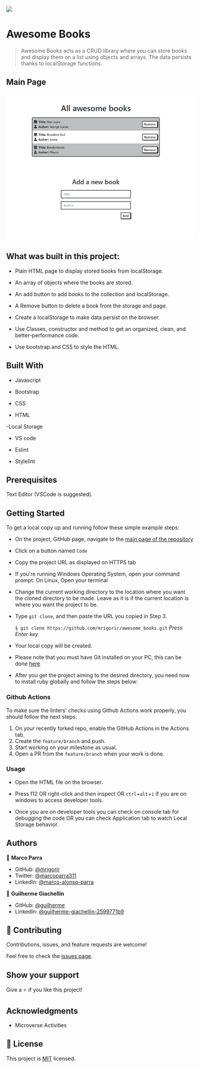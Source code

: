![](https://img.shields.io/badge/Microverse-blueviolet)

# Awesome Books

> Awesome Books acts as a CRUD library where you can store books and display them on a list using objects and arrays. The data persists thanks to localStorage functions.

## Main Page
![Screenshot Main Page](assets/images/preview3.jpg)


## What was built in this project:

- Plain HTML page to display stored books from localStorage.

- An array of objects where the books are stored.

- An add button to add books to the collection and localStorage.

- A Remove button to delete a book from the storage and page.

- Create a localStorage to make data persist on the browser.

- Use Classes, constructor and method to get an organized, clean, and better-performance code.

- Use bootstrap and CSS to style the HTML.


## Built With

- Javascript

- Bootstrap

- CSS

- HTML

-Local Storage

- VS code

- Eslint

- Stylelint



## Prerequisites

Text Editor (VSCode is suggested).


## Getting Started

To get a local copy up and running follow these simple example steps:

- On the project, GitHub page, navigate to the [main page of the repository](https://github.com/mrigorir/awesome_books/)

- Click on a button named `Code`

- Copy the project URL as displayed on HTTPS tab

- If you're running Windows Operating System, open your command prompt. On Linux, Open your terminal

- Change the current working directory to the location where you want the cloned directory to be made. Leave as it is if the current location is where you want the project to be.

- Type `git clone`, and then paste the URL you copied in Step 3.<br>

  `$ git clone https://github.com/mrigorir/awesome_books.git` <em>Press Enter key</em><br>

- Your local copy will be created.

- Please note that you must have Git installed on your PC, this can be done [here](https://gist.github.com/derhuerst/1b15ff4652a867391f03)

- After you get the project aiming to the desired directory, you need now to install ruby globally and follow the steps below:


### Github Actions

To make sure the linters' checks using Github Actions work properly, you should follow the next steps:

1. On your recently forked repo, enable the GitHub Actions in the Actions tab.
2. Create the `feature/branch` and push.
3. Start working on your milestone as usual.
4. Open a PR from the `feature/branch` when your work is done.

### Usage

- Open the HTML file on the browser.

- Press f12 OR right-click and then inspect OR `ctrl`+`alt`+`i` if you are on windows to access developer tools.

- Once you are on developer tools you can check on console tab for debugging the code OR you can check Application tab to watch Local Storage behavior.


## Authors

👤 **Marco Parra**

- GitHub: [@mrigorir](https://github.com/mrigorir)
- Twitter: [@marcoparra311](https://twitter.com/marcoparra311)
- LinkedIn: [@marco-alonso-parra](https://www.linkedin.com/in/marco-alonso-parra/)

👤 **Guilherme Giachellin**

- GitHub: [@guilherme](https://github.com/GuilhermeGiachellin)
- LinkedIn: [@guilherme-giachellin-2599771b9](https://www.linkedin.com/in/guilherme-giachellin-2599771b9/)


## 🤝 Contributing

Contributions, issues, and feature requests are welcome!

Feel free to check the [issues page](https://github.com/mrigorir/awesome_books/issues).


## Show your support

Give a ⭐️ if you like this project!


## Acknowledgments

- Microverse Activities


## 📝 License

This project is [MIT](https://en.wikipedia.org/wiki/MIT_License) licensed.

